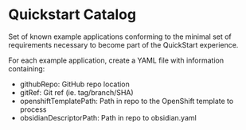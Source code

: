 # Quickstart Catalog
Set of known example applications conforming to the minimal set of requirements necessary to become part of the QuickStart experience.

For each example application, create a YAML file with information containing:
* githubRepo: GitHub repo location
* gitRef: Git ref (ie. tag/branch/SHA)
* openshiftTemplatePath: Path in repo to the OpenShift template to process
* obsidianDescriptorPath:  Path in repo to obsidian.yaml
